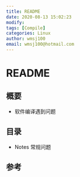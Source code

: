 ```yaml
---
title: README
date: 2020-08-13 15:02:23
modify: 
tags: [Compile]
categories: Linux
author: wmsj100
email: wmsj100@hotmail.com
---
```


# README

## 概要

- 软件编译遇到问题

## 目录

- Notes 常规问题

## 参考

